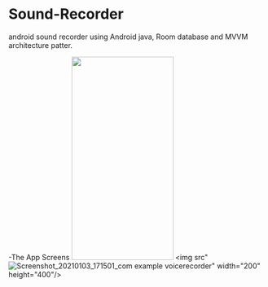 # Sound-Recorder
android sound recorder using Android java, Room database and MVVM architecture patter.

-The App Screens
<img src="![Screenshot_20210103_171458_com example voicerecorder](https://user-images.githubusercontent.com/49378579/103482176-f352b500-4de7-11eb-957c-ffd3b7828756.jpg)" width="200" height="400"/>
<img src"![Screenshot_20210103_171501_com example voicerecorder](https://user-images.githubusercontent.com/49378579/103482223-4af12080-4de8-11eb-8e02-e43a284d2ae2.jpg)" width="200" height="400"/>

